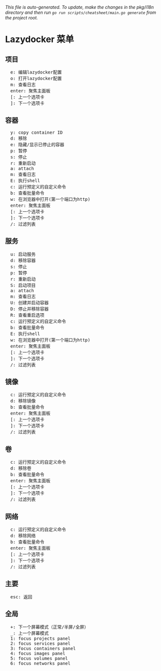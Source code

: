 _This file is auto-generated. To update, make the changes in the pkg/i18n directory and then run `go run scripts/cheatsheet/main.go generate` from the project root._

# Lazydocker 菜单

## 项目

<pre>
  <kbd>e</kbd>: 编辑lazydocker配置
  <kbd>o</kbd>: 打开lazydocker配置
  <kbd>m</kbd>: 查看日志
  <kbd>enter</kbd>: 聚焦主面板
  <kbd>[</kbd>: 上一个选项卡
  <kbd>]</kbd>: 下一个选项卡
</pre>

## 容器

<pre>
  <kbd>y</kbd>: copy container ID
  <kbd>d</kbd>: 移除
  <kbd>e</kbd>: 隐藏/显示已停止的容器
  <kbd>p</kbd>: 暂停
  <kbd>s</kbd>: 停止
  <kbd>r</kbd>: 重新启动
  <kbd>a</kbd>: attach
  <kbd>m</kbd>: 查看日志
  <kbd>E</kbd>: 执行shell
  <kbd>c</kbd>: 运行预定义的自定义命令
  <kbd>b</kbd>: 查看批量命令
  <kbd>w</kbd>: 在浏览器中打开(第一个端口为http)
  <kbd>enter</kbd>: 聚焦主面板
  <kbd>[</kbd>: 上一个选项卡
  <kbd>]</kbd>: 下一个选项卡
  <kbd>/</kbd>: 过滤列表
</pre>

## 服务

<pre>
  <kbd>u</kbd>: 启动服务
  <kbd>d</kbd>: 移除容器
  <kbd>s</kbd>: 停止
  <kbd>p</kbd>: 暂停
  <kbd>r</kbd>: 重新启动
  <kbd>S</kbd>: 启动项目
  <kbd>a</kbd>: attach
  <kbd>m</kbd>: 查看日志
  <kbd>U</kbd>: 创建并启动容器
  <kbd>D</kbd>: 停止并移除容器
  <kbd>R</kbd>: 查看重启选项
  <kbd>c</kbd>: 运行预定义的自定义命令
  <kbd>b</kbd>: 查看批量命令
  <kbd>E</kbd>: 执行shell
  <kbd>w</kbd>: 在浏览器中打开(第一个端口为http)
  <kbd>enter</kbd>: 聚焦主面板
  <kbd>[</kbd>: 上一个选项卡
  <kbd>]</kbd>: 下一个选项卡
  <kbd>/</kbd>: 过滤列表
</pre>

## 镜像

<pre>
  <kbd>c</kbd>: 运行预定义的自定义命令
  <kbd>d</kbd>: 移除镜像
  <kbd>b</kbd>: 查看批量命令
  <kbd>enter</kbd>: 聚焦主面板
  <kbd>[</kbd>: 上一个选项卡
  <kbd>]</kbd>: 下一个选项卡
  <kbd>/</kbd>: 过滤列表
</pre>

## 卷

<pre>
  <kbd>c</kbd>: 运行预定义的自定义命令
  <kbd>d</kbd>: 移除卷
  <kbd>b</kbd>: 查看批量命令
  <kbd>enter</kbd>: 聚焦主面板
  <kbd>[</kbd>: 上一个选项卡
  <kbd>]</kbd>: 下一个选项卡
  <kbd>/</kbd>: 过滤列表
</pre>

## 网络

<pre>
  <kbd>c</kbd>: 运行预定义的自定义命令
  <kbd>d</kbd>: 移除网络
  <kbd>b</kbd>: 查看批量命令
  <kbd>enter</kbd>: 聚焦主面板
  <kbd>[</kbd>: 上一个选项卡
  <kbd>]</kbd>: 下一个选项卡
  <kbd>/</kbd>: 过滤列表
</pre>

## 主要

<pre>
  <kbd>esc</kbd>: 返回
</pre>

## 全局

<pre>
  <kbd>+</kbd>: 下一个屏幕模式（正常/半屏/全屏）
  <kbd>_</kbd>: 上一个屏幕模式
  <kbd>1</kbd>: focus projects panel
  <kbd>2</kbd>: focus services panel
  <kbd>3</kbd>: focus containers panel
  <kbd>4</kbd>: focus images panel
  <kbd>5</kbd>: focus volumes panel
  <kbd>6</kbd>: focus networks panel
</pre>
